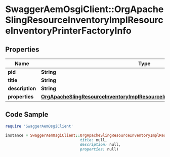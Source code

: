 # SwaggerAemOsgiClient::OrgApacheSlingResourceInventoryImplResourceInventoryPrinterFactoryInfo

## Properties

Name | Type | Description | Notes
------------ | ------------- | ------------- | -------------
**pid** | **String** |  | [optional] 
**title** | **String** |  | [optional] 
**description** | **String** |  | [optional] 
**properties** | [**OrgApacheSlingResourceInventoryImplResourceInventoryPrinterFactoryProperties**](OrgApacheSlingResourceInventoryImplResourceInventoryPrinterFactoryProperties.md) |  | [optional] 

## Code Sample

```ruby
require 'SwaggerAemOsgiClient'

instance = SwaggerAemOsgiClient::OrgApacheSlingResourceInventoryImplResourceInventoryPrinterFactoryInfo.new(pid: null,
                                 title: null,
                                 description: null,
                                 properties: null)
```


